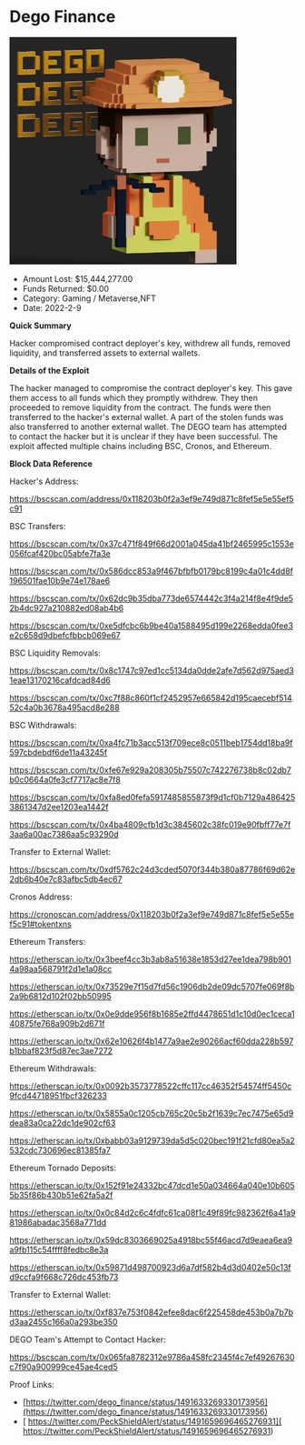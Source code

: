 # Dego Finance
![Dego Finance](/rektimages/Dego-Finance.png)
- Amount Lost: $15,444,277.00
- Funds Returned: $0.00
- Category: Gaming / Metaverse,NFT
- Date: 2022-2-9

**Quick Summary**

Hacker compromised contract deployer's key, withdrew all funds, removed liquidity, and transferred assets to external wallets.

  


 **Details of the Exploit**

The hacker managed to compromise the contract deployer's key. This gave them access to all funds which they promptly withdrew. They then proceeded to remove liquidity from the contract. The funds were then transferred to the hacker's external wallet. A part of the stolen funds was also transferred to another external wallet. The DEGO team has attempted to contact the hacker but it is unclear if they have been successful. The exploit affected multiple chains including BSC, Cronos, and Ethereum.

  


 **Block Data Reference**

Hacker's Address:

https://bscscan.com/address/0x118203b0f2a3ef9e749d871c8fef5e5e55ef5c91

  


BSC Transfers:

https://bscscan.com/tx/0x37c471f849f66d2001a045da41bf2465995c1553e056fcaf420bc05abfe7fa3e

https://bscscan.com/tx/0x586dcc853a9f467bfbfb0179bc8199c4a01c4dd8f196501fae10b9e74e178ae6

https://bscscan.com/tx/0x62dc9b35dba773de6574442c3f4a214f8e4f9de52b4dc927a210882ed08ab4b6

https://bscscan.com/tx/0xe5dfcbc6b9be40a1588495d199e2268edda0fee3e2c658d9dbefcfbbcb069e67

  


BSC Liquidity Removals:

https://bscscan.com/tx/0x8c1747c97ed1cc5134da0dde2afe7d562d975aed31eae13170216cafdcad84d6

https://bscscan.com/tx/0xc7f88c860f1cf2452957e665842d195caecebf51452c4a0b3678a495acd8e288

  


BSC Withdrawals:

https://bscscan.com/tx/0xa4fc71b3acc513f709ece8c0511beb1754dd18ba9f597cbdebdf6de11a43245f

https://bscscan.com/tx/0xfe67e929a208305b75507c742276738b8c02db7b0c0664a0fe3cf7717ac8e7f8

https://bscscan.com/tx/0xfa8ed0fefa5917485855873f9d1cf0b7129a4864253861347d2ee1203ea1442f

https://bscscan.com/tx/0x4ba4809cfb1d3c3845602c38fc019e90fbff77e7f3aa6a00ac7386aa5c93290d

  


Transfer to External Wallet:

https://bscscan.com/tx/0xdf5762c24d3cded5070f344b380a87786f69d62e2db6b40e7c83afbc5db4ec67

  


Cronos Address:

https://cronoscan.com/address/0x118203b0f2a3ef9e749d871c8fef5e5e55ef5c91#tokentxns

  


Ethereum Transfers:

https://etherscan.io/tx/0x3beef4cc3b3ab8a51638e1853d27ee1dea798b9014a98aa568791f2d1e1a08cc

https://etherscan.io/tx/0x73529e7f15d7fd56c1906db2de09dc5707fe069f8b2a9b6812d102f02bb50995

https://etherscan.io/tx/0x0e9dde956f8b1685e2ffd4478651d1c10d0ec1ceca140875fe768a909b2d671f

https://etherscan.io/tx/0x62e10626f4b1477a9ae2e90266acf60dda228b597b1bbaf823f5d87ec3ae7272

  


Ethereum Withdrawals:

https://etherscan.io/tx/0x0092b3573778522cffc117cc46352f54574ff5450c9fcd44718951fbcf326233

https://etherscan.io/tx/0x5855a0c1205cb765c20c5b2f1639c7ec7475e65d9dea83a0ca22dc1de902cf63

https://etherscan.io/tx/0xbabb03a9129739da5d5c020bec191f21cfd80ea5a2532cdc730696ec81385fa7

  


Ethereum Tornado Deposits:

https://etherscan.io/tx/0x152f91e24332bc47dcd1e50a034664a040e10b6055b35f86b430b51e62fa5a2f

https://etherscan.io/tx/0x0c84d2c6c4fdfc61ca08f1c49f89fc982362f6a41a981986abadac3568a771dd

https://etherscan.io/tx/0x59dc8303669025a4918bc55f46acd7d9eaea6ea9a9fb115c54ffff8fedbc8e3a

https://etherscan.io/tx/0x59871d498700923d6a7df582b4d3d0402e50c13fd9ccfa9f668c726dc453fb73

  


Transfer to External Wallet:

https://etherscan.io/tx/0xf837e753f0842efee8dac6f225458de453b0a7b7bd3aa2455c166a0a293be350

  


DEGO Team's Attempt to Contact Hacker:

https://bscscan.com/tx/0x065fa8782312e9786a458fc2345f4c7ef49267630c7f90a900999ce45ae4ced5


Proof Links:
- [https://twitter.com/dego_finance/status/1491633269330173956](https://twitter.com/dego_finance/status/1491633269330173956)
- [ https://twitter.com/PeckShieldAlert/status/1491659696465276931]( https://twitter.com/PeckShieldAlert/status/1491659696465276931)


